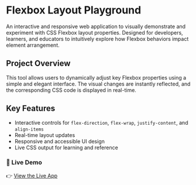 # Flexbox Layout Playground

An interactive and responsive web application to visually demonstrate and experiment with CSS Flexbox layout properties. Designed for developers, learners, and educators to intuitively explore how Flexbox behaviors impact element arrangement.


## Project Overview

This tool allows users to dynamically adjust key Flexbox properties using a simple and elegant interface. The visual changes are instantly reflected, and the corresponding CSS code is displayed in real-time.

## Key Features

- Interactive controls for `flex-direction`, `flex-wrap`, `justify-content`, and `align-items`
- Real-time layout updates
- Responsive and accessible UI design
- Live CSS output for learning and reference

### 🔗 Live Demo

👉 [View the Live App](https://n0oshin.github.io/FlexBox-Demo-App/)





